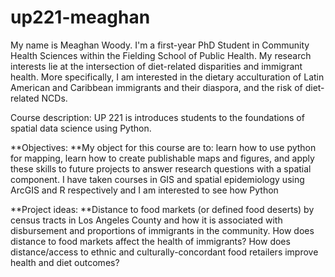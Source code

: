 # up221-meaghan

My name is Meaghan Woody. I'm a first-year PhD Student in Community Health Sciences within the Fielding School of Public Health. My research interests lie at the intersection of diet-related disparities and immigrant health. More specifically, I am interested in the dietary acculturation of Latin American and Caribbean immigrants and their diaspora, and the risk of diet-related NCDs. 

Course description:
UP 221 is introduces students to the foundations of spatial data science using Python.

**Objectives:
**My object for this course are to: learn how to use python for mapping, learn how to create publishable maps and figures, and apply these skills to future projects to answer research questions with a spatial component. I have taken courses in GIS and spatial epidemiology using ArcGIS and R respectively and I am interested to see how Python 

**Project ideas:
**Distance to food markets (or defined food deserts) by census tracts in Los Angeles County and how it is associated with disbursement and proportions of immigrants in the community. How does distance to food markets affect the health of immigrants? How does distance/access to ethnic and culturally-concordant food retailers improve health and diet outcomes?
